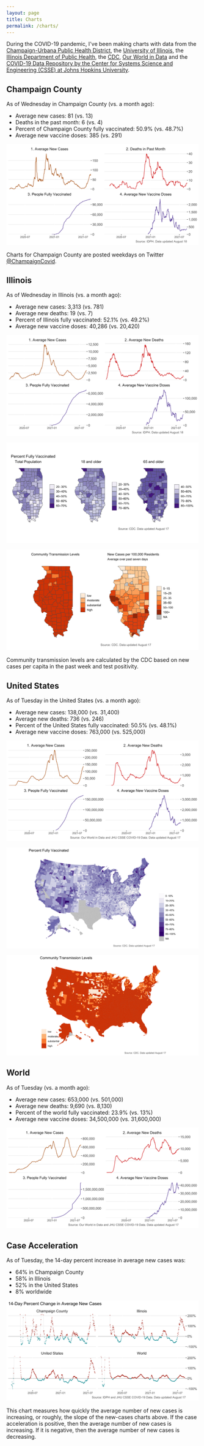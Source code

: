 ```yaml
---
layout: page
title: Charts
permalink: /charts/
---
```


During the COVID-19 pandemic, I've been making charts with data from the [Champaign-Urbana Public Health District](https://www.c-uphd.org/champaign-urbana-illinois-coronavirus-information.html), the [University of Illinois](https://go.illinois.edu/COVIDTestingData), the [Illinois Department of Public Health](http://www.dph.illinois.gov/covid19), the [CDC](https://covid.cdc.gov/covid-data-tracker/), [Our World in Data](https://github.com/owid/covid-19-data/tree/master/public/data) and the [COVID-19 Data Repository by the Center for Systems Science and Engineering (CSSE) at Johns Hopkins University](https://github.com/CSSEGISandData/COVID-19).

## Champaign County

As of Wednesday in Champaign County (vs. a month ago):
  
  - Average new cases: 81 (vs. 13)
  - Deaths in the past month: 6 (vs. 4)
  - Percent of Champaign County fully vaccinated: 50.9% (vs. 48.7%)
  - Average new vaccine doses: 385 (vs. 291)

![Champaign County Metrics](https://raw.githubusercontent.com/bzigterman/CUcovid/main/gh_action/Champaign_facet.png)

Charts for Champaign County are posted weekdays on Twitter [@ChampaignCovid](https://twitter.com/ChampaignCovid).

## Illinois

As of Wednesday in Illinois (vs. a month ago):
  
  - Average new cases: 3,313 (vs. 781)
  - Average new deaths: 19 (vs. 7)
  - Percent of Illinois fully vaccinated: 52.1% (vs. 49.2%)
  - Average new vaccine doses: 40,286 (vs. 20,420)

![Illinois Metrics](https://raw.githubusercontent.com/bzigterman/CUcovid/main/gh_action/IL_facet.png)

![Illinois CDC_vax_combined map](https://raw.githubusercontent.com/bzigterman/CUcovid/main/gh_action/IL_vax_combined.png)

![IL CDC_cases_transmission_IL map](https://raw.githubusercontent.com/bzigterman/CUcovid/main/gh_action/IL_cases_transmission.png)

Community transmission levels are calculated by the CDC based on new cases per capita in the past week and test positivity.

## United States

As of Tuesday in the United States (vs. a month ago):
  
  - Average new cases: 138,000 (vs. 31,400)
  - Average new deaths: 736 (vs. 246)
  - Percent of the United States fully vaccinated: 50.5% (vs. 48.1%)
  - Average new vaccine doses: 763,000 (vs. 525,000)

![USA Metrics](https://raw.githubusercontent.com/bzigterman/CUcovid/main/gh_action/US_facet.png)

![USA fully vaccinated map](https://raw.githubusercontent.com/bzigterman/CUcovid/main/gh_action/usa_vax_total.png)

![USA transmission levels map](https://raw.githubusercontent.com/bzigterman/CUcovid/main/gh_action/usa_transmission.png)

## World

As of Tuesday (vs. a month ago):
  
  - Average new cases: 653,000 (vs. 501,000)
  - Average new deaths: 9,690 (vs. 8,130)
  - Percent of the world fully vaccinated: 23.9% (vs. 13%)
  - Average new vaccine doses: 34,500,000 (vs. 31,600,000)

![World Metrics](https://raw.githubusercontent.com/bzigterman/CUcovid/main/gh_action/world_facet.png)

## Case Acceleration

As of Tuesday, the 14-day percent increase in average new cases was:
  
  - 64% in Champaign County
  - 58% in Illinois
  - 52% in the United States
  - 8% worldwide

![Case Acceleration](https://raw.githubusercontent.com/bzigterman/CUcovid/main/gh_action/new_cases_change_facet.png)

This chart measures how quickly the average number of new cases is increasing, or roughly, the slope of the new-cases charts above. If the case acceleration is positive, then the average number of new cases is increasing. If it is negative, then the average number of new cases is decreasing. 


